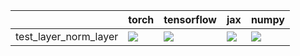 |                       | torch                                                                                                                                                                                  | tensorflow                                                                                                           | jax                                                                                                                                                                                    | numpy                                                                                                                                                                                  |
|:----------------------|:---------------------------------------------------------------------------------------------------------------------------------------------------------------------------------------|:---------------------------------------------------------------------------------------------------------------------|:---------------------------------------------------------------------------------------------------------------------------------------------------------------------------------------|:---------------------------------------------------------------------------------------------------------------------------------------------------------------------------------------|
| test_layer_norm_layer | <a href="https://github.com/unifyai/ivy/actions/runs/4003179485/jobs/6871052810" rel="noopener noreferrer" target="_blank"><img src=https://img.shields.io/badge/-success-success></a> | <a href="null" rel="noopener noreferrer" target="_blank"><img src=https://img.shields.io/badge/-success-success></a> | <a href="https://github.com/unifyai/ivy/actions/runs/4123979403/jobs/7122705700" rel="noopener noreferrer" target="_blank"><img src=https://img.shields.io/badge/-success-success></a> | <a href="https://github.com/unifyai/ivy/actions/runs/4123979403/jobs/7122698143" rel="noopener noreferrer" target="_blank"><img src=https://img.shields.io/badge/-success-success></a> |